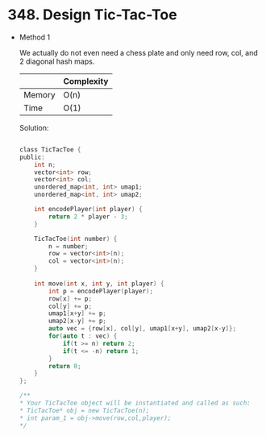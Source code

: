 # 348. Design Tic-Tac-Toe 
- Method 1

    We actually do not even need a chess plate and only need row, col, and 2 diagonal hash maps.

    | |   Complexity  |
    | ----------- | ----------- | 
    |  Memory     | O(n) | 
    |      Time       |  O(1) | 


    Solution:

    ``` h

    class TicTacToe {
    public:
        int n;
        vector<int> row;
        vector<int> col;
        unordered_map<int, int> umap1;
        unordered_map<int, int> umap2;

        int encodePlayer(int player) {
            return 2 * player - 3;
        }

        TicTacToe(int number) {
            n = number;
            row = vector<int>(n);
            col = vector<int>(n);
        }
        
        int move(int x, int y, int player) {
            int p = encodePlayer(player);
            row[x] += p;
            col[y] += p;
            umap1[x+y] += p;
            umap2[x-y] += p;
            auto vec = {row[x], col[y], umap1[x+y], umap2[x-y]};
            for(auto t : vec) {
                if(t >= n) return 2;
                if(t <= -n) return 1;
            }
            return 0;
        }
    };

    /**
    * Your TicTacToe object will be instantiated and called as such:
    * TicTacToe* obj = new TicTacToe(n);
    * int param_1 = obj->move(row,col,player);
    */

    ```

<!-- - Method 2

    This is another method.

    | |   Complexity  |
    | ----------- | ----------- | 
    |  Memory     | O(n) | 
    |      Time       |  O(n) | 


    Solution:

    ``` h



    ```

- Additional Knowledge:
       
    Here are some additional knowledge.



<br> -->